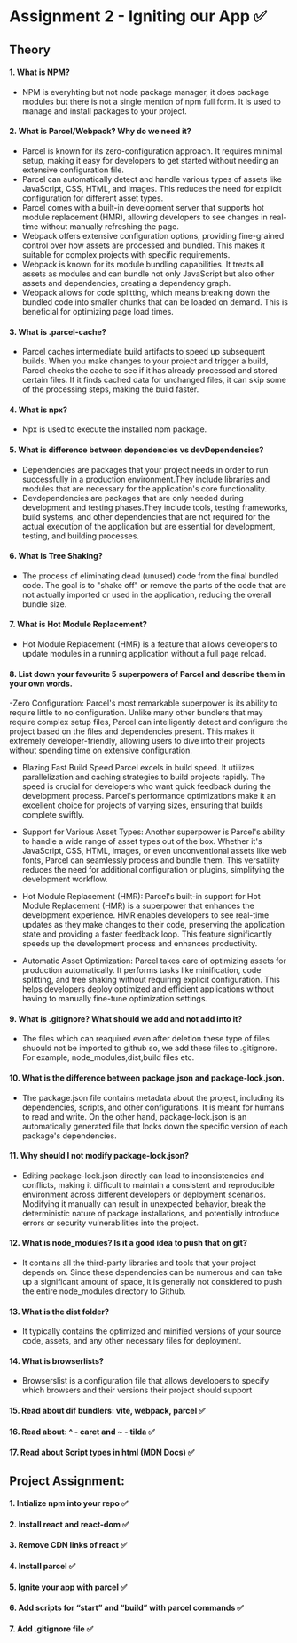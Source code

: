 # Assignment 2 - Igniting our App ✅

## Theory

#### 1. What is NPM?
- NPM is everyhting but not node package manager, it does package modules but there is not a single mention of npm full form. It is used to manage and install packages to your project.

#### 2. What is Parcel/Webpack? Why do we need it?
- Parcel is known for its zero-configuration approach. It requires minimal setup, making it easy for developers to get started without needing an extensive configuration file.
- Parcel can automatically detect and handle various types of assets like JavaScript, CSS, HTML, and images. This reduces the need for explicit configuration for different asset types.
- Parcel comes with a built-in development server that supports hot module replacement (HMR), allowing developers to see changes in real-time without manually refreshing the page.
- Webpack offers extensive configuration options, providing fine-grained control over how assets are processed and bundled. This makes it suitable for complex projects with specific requirements.
- Webpack is known for its module bundling capabilities. It treats all assets as modules and can bundle not only JavaScript but also other assets and dependencies, creating a dependency graph.
- Webpack allows for code splitting, which means breaking down the bundled code into smaller chunks that can be loaded on demand. This is beneficial for optimizing page load times.

#### 3. What is .parcel-cache?
- Parcel caches intermediate build artifacts to speed up subsequent builds. When you make changes to your project and trigger a build, Parcel checks the cache to see if it has already processed and stored certain files. If it finds cached data for unchanged files, it can skip some of the processing steps, making the build faster.

#### 4. What is npx?
- Npx is used to execute the installed npm package.

#### 5. What is difference between dependencies vs devDependencies?
- Dependencies are packages that your project needs in order to run successfully in a production environment.They include libraries and modules that are necessary for the application's core functionality.
- Devdependencies are packages that are only needed during development and testing phases.They include tools, testing frameworks, build systems, and other dependencies that are not required for the actual execution of the application but are essential for development, testing, and building processes.

#### 6. What is Tree Shaking?
-  The process of eliminating dead (unused) code from the final bundled code. The goal is to "shake off" or remove the parts of the code that are not actually imported or used in the application, reducing the overall bundle size.

#### 7. What is Hot Module Replacement?
- Hot Module Replacement (HMR) is a feature that allows developers to update modules in a running application without a full page reload.

#### 8. List down your favourite 5 superpowers of Parcel and describe them in your own words.
-Zero Configuration: Parcel's most remarkable superpower is its ability to require little to no configuration. Unlike many other bundlers that may require complex setup files, Parcel can intelligently detect and configure the project based on the files and dependencies present. This makes it extremely developer-friendly, allowing users to dive into their projects without spending time on extensive configuration.

- Blazing Fast Build Speed Parcel excels in build speed. It utilizes parallelization and caching strategies to build projects rapidly. The speed is crucial for developers who want quick feedback during the development process. Parcel's performance optimizations make it an excellent choice for projects of varying sizes, ensuring that builds complete swiftly.

- Support for Various Asset Types: Another superpower is Parcel's ability to handle a wide range of asset types out of the box. Whether it's JavaScript, CSS, HTML, images, or even unconventional assets like web fonts, Parcel can seamlessly process and bundle them. This versatility reduces the need for additional configuration or plugins, simplifying the development workflow.

- Hot Module Replacement (HMR): Parcel's built-in support for Hot Module Replacement (HMR) is a superpower that enhances the development experience. HMR enables developers to see real-time updates as they make changes to their code, preserving the application state and providing a faster feedback loop. This feature significantly speeds up the development process and enhances productivity.

- Automatic Asset Optimization: Parcel takes care of optimizing assets for production automatically. It performs tasks like minification, code splitting, and tree shaking without requiring explicit configuration. This helps developers deploy optimized and efficient applications without having to manually fine-tune optimization settings.

#### 9. What is .gitignore? What should we add and not add into it?
- The files which can reaquired even after deletion these type of files shuould not be imported to github so, we add these files to .gitignore. For example, node_modules,dist,build files etc. 

#### 10. What is the difference between package.json and package-lock.json.
- The package.json file contains metadata about the project, including its dependencies, scripts, and other configurations. It is meant for humans to read and write. On the other hand, package-lock.json is an automatically generated file that locks down the specific version of each package's dependencies.

#### 11. Why should I not modify package-lock.json?
- Editing package-lock.json directly can lead to inconsistencies and conflicts, making it difficult to maintain a consistent and reproducible environment across different developers or deployment scenarios. Modifying it manually can result in unexpected behavior, break the deterministic nature of package installations, and potentially introduce errors or security vulnerabilities into the project.

#### 12. What is node_modules? Is it a good idea to push that on git?
- It contains all the third-party libraries and tools that your project depends on. Since these dependencies can be numerous and can take up a significant amount of space, it is generally not considered to push the entire node_modules directory to Github. 

#### 13. What is the dist folder?
-  It typically contains the optimized and minified versions of your source code, assets, and any other necessary files for deployment.
#### 14. What is browserlists?
- Browserslist is a configuration file that allows developers to specify which browsers and their versions their project should support

#### 15. Read about dif bundlers: vite, webpack, parcel ✅
#### 16. Read about: ^ - caret and ~ - tilda ✅
#### 17. Read about Script types in html (MDN Docs) ✅

## Project Assignment:

#### 1. Intialize npm into your repo ✅
#### 2. Install react and react-dom ✅
#### 3. Remove CDN links of react ✅
#### 4. Install parcel ✅
#### 5. Ignite your app with parcel ✅
#### 6. Add scripts for “start” and “build” with parcel commands ✅
#### 7. Add .gitignore file ✅
